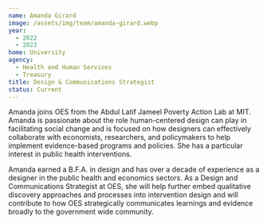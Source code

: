 ```yaml
---
name: Amanda Girard
image: /assets/img/team/amanda-girard.webp
year:
  - 2022
  - 2023
home: University
agency:
  - Health and Human Services
  - Treasury
title: Design & Communications Strategist
status: Current
---
```


Amanda joins OES from the Abdul Latif Jameel Poverty Action Lab at MIT. Amanda is passionate about the role human-centered design can play in facilitating social change and is focused on how designers can effectively collaborate with economists, researchers, and policymakers to help implement evidence-based programs and policies. She has a particular interest in public health interventions. 

Amanda earned a B.F.A. in design and has over a decade of experience as a designer in the public health and economics sectors. As a Design and Communications Strategist at OES, she will help further embed qualitative discovery approaches and processes into intervention design and will contribute to how OES strategically communicates learnings and evidence broadly to the government wide community.
